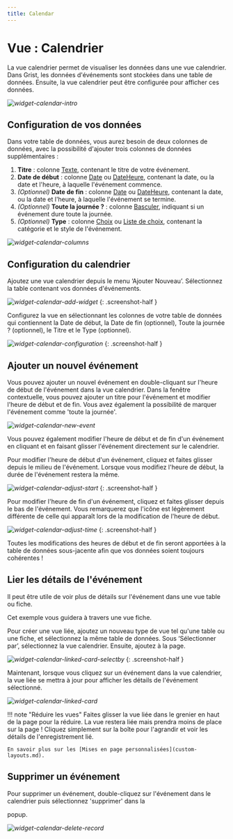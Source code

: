 ```yaml
---
title: Calendar
---
```


# Vue : Calendrier

La vue calendrier permet de visualiser les données dans une vue calendrier. Dans Grist, les données d'événements sont stockées dans une table de données. Ensuite, la vue calendrier peut être configurée pour afficher ces données.

*![widget-calendar-intro](images/widget-calendar/widget-calendar-intro.png)*

## Configuration de vos données

Dans votre table de données, vous aurez besoin de deux colonnes de données, avec la possibilité d'ajouter trois colonnes de données supplémentaires :

1. **Titre** : colonne [Texte](col-types.md#text-columns), contenant le titre de votre événement.
2. **Date de début** : colonne [Date](col-types.md#date-columns) ou [DateHeure](col-types.md#datetime-columns), contenant la date, ou la date et l'heure, à laquelle l'événement commence.
3. *(Optionnel)* **Date de fin** : colonne [Date](col-types.md#date-columns) ou [DateHeure](col-types.md#datetime-columns), contenant la date, ou la date et l'heure, à laquelle l'événement se termine.
4. *(Optionnel)* **Toute la journée ?** : colonne [Basculer](col-types.md#toggle-columns), indiquant si un événement dure toute la journée.
5. *(Optionnel)* **Type** : colonne [Choix](col-types.md#choice-columns) ou [Liste de choix](col-types.md#choice-list-columns), contenant la catégorie et le style de l'événement.

*![widget-calendar-columns](images/widget-calendar/widget-calendar-columns.png)*

## Configuration du calendrier

Ajoutez une vue calendrier depuis le menu ‘Ajouter Nouveau’. Sélectionnez la table contenant vos données d'événements.

*![widget-calendar-add-widget](images/widget-calendar/widget-calendar-add-widget.png)*
{: .screenshot-half }

Configurez la vue en sélectionnant les colonnes de votre table de données qui contiennent la Date de début, la Date de fin (optionnel), Toute la journée ? (optionnel), le Titre et le Type (optionnel).

*![widget-calendar-configuration](images/widget-calendar/widget-calendar-configuration.png)*
{: .screenshot-half }

## Ajouter un nouvel événement

Vous pouvez ajouter un nouvel événement en double-cliquant sur l'heure de début de l'événement dans la vue calendrier. Dans la fenêtre contextuelle, vous pouvez ajouter un titre pour l'événement et modifier l'heure de début et de fin. Vous avez également la possibilité de marquer l'événement comme 'toute la journée'.

*![widget-calendar-new-event](images/widget-calendar/widget-calendar-new-event.png)*

Vous pouvez également modifier l'heure de début et de fin d'un événement en cliquant et en faisant glisser l'événement directement sur le calendrier.

Pour modifier l'heure de début d'un événement, cliquez et faites glisser depuis le milieu de l'événement. Lorsque vous modifiez l'heure de début, la durée de l'événement restera la même.

*![widget-calendar-adjust-start](images/widget-calendar/widget-calendar-adjust-start.png)*
{: .screenshot-half }

Pour modifier l'heure de fin d'un événement, cliquez et faites glisser depuis le bas de l'événement. Vous remarquerez que l'icône est légèrement différente de celle qui apparaît lors de la modification de l'heure de début.

*![widget-calendar-adjust-time](images/widget-calendar/widget-calendar-adjust-time.png)*
{: .screenshot-half }

Toutes les modifications des heures de début et de fin seront apportées à la table de données sous-jacente afin que vos données soient toujours cohérentes !

## Lier les détails de l'événement

Il peut être utile de voir plus de détails sur l'événement dans une vue table ou fiche.

Cet exemple vous guidera à travers une vue fiche.

Pour créer une vue liée, ajoutez un nouveau type de vue tel qu'une table ou une fiche, et sélectionnez la même table de données. Sous ‘Sélectionner par’, sélectionnez la vue calendrier. Ensuite, ajoutez à la page.

*![widget-calendar-linked-card-selectby](images/widget-calendar/widget-calendar-linked-card-selectby.png)*
{: .screenshot-half }

Maintenant, lorsque vous cliquez sur un événement dans la vue calendrier, la vue liée se mettra à jour pour afficher les détails de l'événement sélectionné.

*![widget-calendar-linked-card](images/widget-calendar/widget-calendar-linked-card.png)*

!!! note "Réduire les vues"
    Faites glisser la vue liée dans le grenier en haut de la page pour la réduire. La vue restera liée mais prendra moins de place sur la page ! Cliquez simplement sur la boîte pour l'agrandir et voir les détails de l'enregistrement lié.

    En savoir plus sur les [Mises en page personnalisées](custom-layouts.md).

## Supprimer un événement
Pour supprimer un événement, double-cliquez sur l'événement dans le calendrier puis sélectionnez 'supprimer' dans la

popup.

*![widget-calendar-delete-record](images/widget-calendar/widget-calendar-delete-record.png)*
